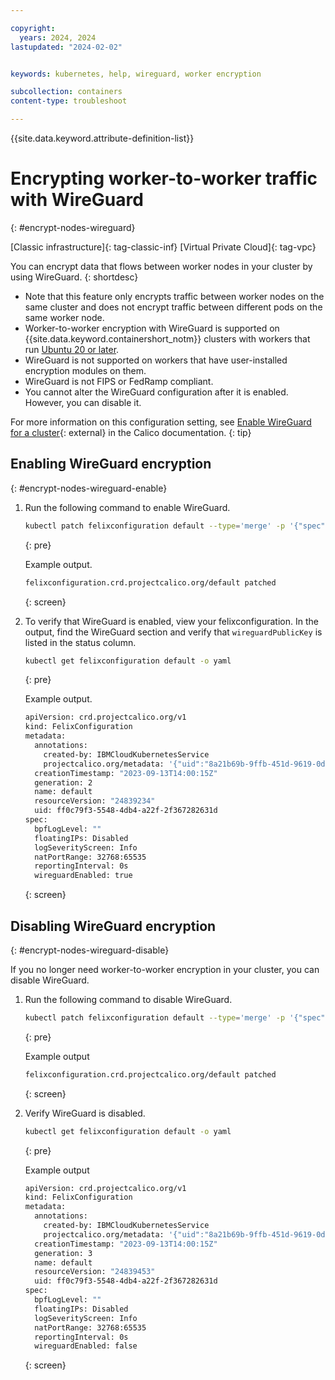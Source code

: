 ```yaml
---

copyright:
  years: 2024, 2024
lastupdated: "2024-02-02"


keywords: kubernetes, help, wireguard, worker encryption

subcollection: containers
content-type: troubleshoot

---
```


{{site.data.keyword.attribute-definition-list}}

# Encrypting worker-to-worker traffic with WireGuard
{: #encrypt-nodes-wireguard}

[Classic infrastructure]{: tag-classic-inf} [Virtual Private Cloud]{: tag-vpc}

You can encrypt data that flows between worker nodes in your cluster by using WireGuard. 
{: shortdesc}

- Note that this feature only encrypts traffic between worker nodes on the same cluster and does not encrypt traffic between different pods on the same worker node.
- Worker-to-worker encryption with WireGuard is supported on {{site.data.keyword.containershort_notm}} clusters with workers that run [Ubuntu 20 or later](/docs/containers?topic=containers-ubuntu-migrate).
- WireGuard is not supported on workers that have user-installed encryption modules on them. 
- WireGuard is not FIPS or FedRamp compliant.
- You cannot alter the WireGuard configuration after it is enabled. However, you can disable it.

For more information on this configuration setting, see [Enable WireGuard for a cluster](https://docs.tigera.io/calico/3.25/network-policy/encrypt-cluster-pod-traffic#enable-wireguard-for-a-cluster){: external} in the Calico documentation.
{: tip}


## Enabling WireGuard encryption
{: #encrypt-nodes-wireguard-enable}

1. Run the following command to enable WireGuard.

    ```sh
    kubectl patch felixconfiguration default --type='merge' -p '{"spec":{"wireguardEnabled":true}}'
    ```
    {: pre}

    Example output.
    ```sh
    felixconfiguration.crd.projectcalico.org/default patched
    ```
    {: screen}

2. To verify that WireGuard is enabled, view your felixconfiguration. In the output, find the WireGuard section and verify that `wireguardPublicKey` is listed in the status column. 

    ```sh
    kubectl get felixconfiguration default -o yaml
    ```
    {: pre}

    Example output.

    ```sh
    apiVersion: crd.projectcalico.org/v1
    kind: FelixConfiguration
    metadata:
      annotations:
        created-by: IBMCloudKubernetesService
        projectcalico.org/metadata: '{"uid":"8a21b69b-9ffb-451d-9619-0dd1605810dc","creationTimestamp":"2023-09-13T14:00:15Z"}'
      creationTimestamp: "2023-09-13T14:00:15Z"
      generation: 2
      name: default
      resourceVersion: "24839234"
      uid: ff0c79f3-5548-4db4-a22f-2f367282631d
    spec:
      bpfLogLevel: ""
      floatingIPs: Disabled
      logSeverityScreen: Info
      natPortRange: 32768:65535
      reportingInterval: 0s
      wireguardEnabled: true
    ```
    {: screen}

## Disabling WireGuard encryption
{: #encrypt-nodes-wireguard-disable}

If you no longer need worker-to-worker encryption in your cluster, you can disable WireGuard.

1. Run the following command to disable WireGuard.

    ```sh
    kubectl patch felixconfiguration default --type='merge' -p '{"spec":{"wireguardEnabled":false}}' --allow-version-mismatch
    ```
    {: pre}

    Example output
    ```sh
    felixconfiguration.crd.projectcalico.org/default patched
    ```
    {: screen}

1. Verify WireGuard is disabled.
    ```sh
    kubectl get felixconfiguration default -o yaml
    ```
    {: pre}

    Example output
    ```sh
    apiVersion: crd.projectcalico.org/v1
    kind: FelixConfiguration
    metadata:
      annotations:
        created-by: IBMCloudKubernetesService
        projectcalico.org/metadata: '{"uid":"8a21b69b-9ffb-451d-9619-0dd1605810dc","creationTimestamp":"2023-09-13T14:00:15Z"}'
      creationTimestamp: "2023-09-13T14:00:15Z"
      generation: 3
      name: default
      resourceVersion: "24839453"
      uid: ff0c79f3-5548-4db4-a22f-2f367282631d
    spec:
      bpfLogLevel: ""
      floatingIPs: Disabled
      logSeverityScreen: Info
      natPortRange: 32768:65535
      reportingInterval: 0s
      wireguardEnabled: false
    ```
    {: screen}

